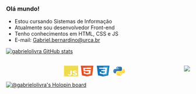 ### Olá mundo!

 - Estou cursando Sistemas de Informação
 - Atualmente sou desenvolvedor Front-end
 - Tenho conhecimentos em HTML, CSS e JS
 - E-mail: Gabriel.bernardino@urca.br
 
 [![gabrielolivra GitHub stats](https://github-readme-stats.vercel.app/api?username=gabrielolivra)](https://github.com/gabrielolivra/github-readme-stats)
 


<div style="display: inline_block" align="center"><br>
  <img align="center" height="30" width="40" src="https://raw.githubusercontent.com/devicons/devicon/master/icons/javascript/javascript-plain.svg">
  <img align="center" height="30" width="40" src="https://raw.githubusercontent.com/devicons/devicon/master/icons/html5/html5-original.svg">
  <img align="center" height="30" width="40" src="https://raw.githubusercontent.com/devicons/devicon/master/icons/css3/css3-original.svg">
  <img align="center" height="30" width="40" src="https://raw.githubusercontent.com/devicons/devicon/master/icons/python/python-original.svg">
  <img align="right"  height="140" margin="40" border-radius="100%" src="https://avatars.githubusercontent.com/u/89982150?v=4">
</div>
  
  [![@gabrielolivra's Holopin board](https://holopin.io/api/user/board?user=gabrielolivra)](https://holopin.io/@gabrielolivra)

  




